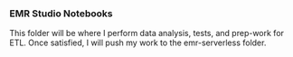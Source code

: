 ### EMR Studio Notebooks

This folder will be where I perform data analysis, tests, and prep-work for ETL.  Once satisfied, I will push my work to the emr-serverless folder.